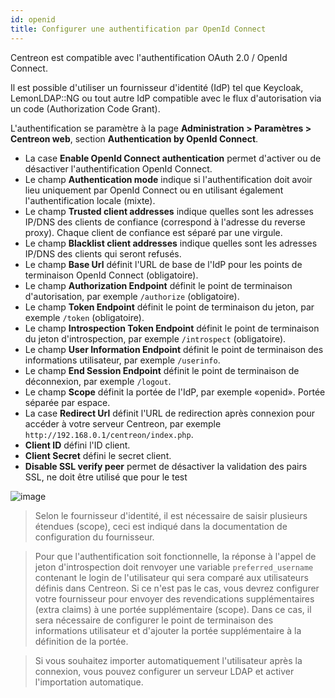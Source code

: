 ```yaml
---
id: openid
title: Configurer une authentification par OpenId Connect
---
```


Centreon est compatible avec l'authentification OAuth 2.0 / OpenId Connect.

Il est possible d'utiliser un fournisseur d'identité (IdP) tel que Keycloak, LemonLDAP::NG ou tout autre IdP compatible
avec le flux d'autorisation via un code (Authorization Code Grant).

L'authentification se paramètre à la page **Administration > Paramètres > Centreon web**, section **Authentication by OpenId Connect**.

- La case **Enable OpenId Connect authentication** permet d'activer ou de désactiver l'authentification OpenId Connect.
- Le champ **Authentication mode** indique si l'authentification doit avoir lieu uniquement par OpenId Connect ou en
  utilisant également l'authentification locale (mixte).
- Le champ **Trusted client addresses** indique quelles sont les adresses IP/DNS des clients de confiance (correspond à
  l'adresse du reverse proxy). Chaque client de confiance est séparé par une virgule.
- Le champ **Blacklist client addresses** indique quelles sont les adresses IP/DNS des clients qui seront refusés.
- Le champ **Base Url** définit l'URL de base de l'IdP pour les points de terminaison OpenId Connect (obligatoire).
- Le champ **Authorization Endpoint** définit le point de terminaison d'autorisation, par exemple `/authorize` (obligatoire).
- Le champ **Token Endpoint** définit le point de terminaison du jeton, par exemple `/token` (obligatoire).
- Le champ **Introspection Token Endpoint** définit le point de terminaison du jeton d'introspection, par exemple `/introspect` (obligatoire).
- Le champ **User Information Endpoint** définit le point de terminaison des informations utilisateur, par exemple `/userinfo`.
- Le champ **End Session Endpoint** définit le point de terminaison de déconnexion, par exemple `/logout`.
- Le champ **Scope** définit la portée de l'IdP, par exemple «openid». Portée séparée par espace.
- La case **Redirect Url** définit l'URL de redirection après connexion pour accéder à votre serveur Centreon, par exemple
  `http://192.168.0.1/centreon/index.php`.
- **Client ID** défini l'ID client.
- **Client Secret** défini le secret client.
- **Disable SSL verify peer** permet de désactiver la validation des pairs SSL, ne doit être utilisé que pour le test

![image](../../assets/administration/openid-connect-configuration.png)

> Selon le fournisseur d'identité, il est nécessaire de saisir plusieurs étendues (scope), ceci est indiqué dans la
> documentation de configuration du fournisseur.

> Pour que l'authentification soit fonctionnelle, la réponse à l'appel de jeton d'introspection doit renvoyer une
> variable `preferred_username` contenant le login de l'utilisateur qui sera comparé aux utilisateurs définis dans Centreon.
> Si ce n'est pas le cas, vous devrez configurer votre fournisseur pour envoyer des revendications supplémentaires
> (extra claims) à une portée supplémentaire (scope). Dans ce cas, il sera nécessaire de configurer le point de terminaison
> des informations utilisateur et d'ajouter la portée supplémentaire à la définition de la portée.

> Si vous souhaitez importer automatiquement l'utilisateur après la connexion, vous pouvez configurer un serveur LDAP
> et activer l'importation automatique.
